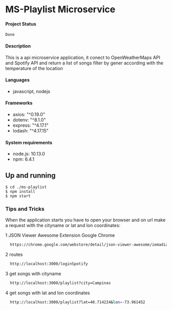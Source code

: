 # MS-Playlist Microservice

#### Project Status
```
Done
```

#### Description
This is a api microservice application, it conect to OpenWeatherMaps API and Spotify API
and return a list of songs filter by gener according with the temperature of the location


#### Languages
- javascript, nodejs
  
#### Frameworks
- axios: "^0.19.0"
- dotenv: "^8.1.0"
- express: "^4.17.1"
- lodash: "^4.17.15"

#### System requirements
- node.js: 10.13.0
- npm: 6.4.1

## Up and running
```
$ cd ./ms-playlist
$ npm install
$ npm start
```
	
 ### Tips and Tricks	

When the application starts you have to open your browser and on url make a request with
the cityname or lat and lon coordinates:

1 JSON Viewer Awesome Extension Google Chrome
```sh	
  https://chrome.google.com/webstore/detail/json-viewer-awesome/iemadiahhbebdklepanmkjenfdebfpfe
```
2 routes
```sh	
  http://localhost:3000/loginSpotify
```	
3 get songs with cityname
```sh	
  http://localhost:3000/playlist?city=Campinas
```	
4 get songs with lat and lon coordinates
```sh	
  http://localhost:3000/playlist?lat=40.714224&lon=-73.961452
```